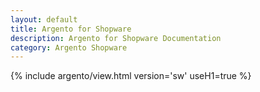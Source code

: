 ```yaml
---
layout: default
title: Argento for Shopware
description: Argento for Shopware Documentation
category: Argento Shopware
---
```


{% include argento/view.html version='sw' useH1=true %}
